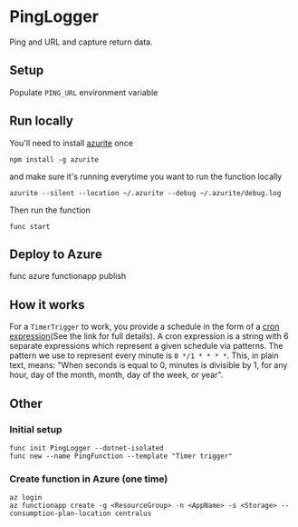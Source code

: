 # PingLogger

Ping and URL and capture return data.

## Setup

Populate `PING_URL` environment variable

## Run locally
You'll need to install [azurite](https://github.com/azure/azurite) once

    npm install -g azurite

and make sure it's running everytime you want to run the function locally

    azurite --silent --location ~/.azurite --debug ~/.azurite/debug.log

Then run the function

    func start

## Deploy to Azure

   func azure functionapp publish <AppName>

## How it works

For a `TimerTrigger` to work, you provide a schedule in the form of a [cron expression](https://en.wikipedia.org/wiki/Cron#CRON_expression)(See the link for full details). A cron expression is a string with 6 separate expressions which represent a given schedule via patterns. The pattern we use to represent every minute is `0 */1 * * * *`. This, in plain text, means: "When seconds is equal to 0, minutes is divisible by 1, for any hour, day of the month, month, day of the week, or year".

## Other

### Initial setup

    func init PingLogger --dotnet-isolated
    func new --name PingFunction --template "Timer trigger"

### Create function in Azure (one time)

    az login
    az functionapp create -g <ResourceGroup> -n <AppName> -s <Storage> --consumption-plan-location centralus
